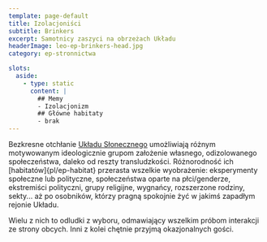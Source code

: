```yaml
---
template: page-default
title: Izolacjoniści
subtitle: Brinkers
excerpt: Samotnicy zaszyci na obrzeżach Układu
headerImage: leo-ep-brinkers-head.jpg
category: ep-stronnictwa

slots:
  aside:
    - type: static
      content: |
        ## Memy
        - Izolacjonizm
        ## Główne habitaty
        - brak
---
```

Bezkresne otchłanie [Układu Słonecznego](#) umożliwiają różnym motywowanym ideologicznie grupom założenie własnego, odizolowanego społeczeństwa, daleko od reszty transludzkości. Różnorodność ich [habitatów]{pl/ep-habitat} przerasta wszelkie wyobrażenie: eksperymenty społeczne lub polityczne, społeczeństwa oparte na płci/genderze, ekstremiści polityczni, grupy religijne, wygnańcy, rozszerzone rodziny, sekty... aż po osobników, którzy pragną spokojnie żyć w jakimś zapadłym rejonie Układu.

Wielu z nich to odludki z wyboru, odmawiający wszelkim próbom interakcji ze strony obcych. Inni z kolei chętnie przyjmą okazjonalnych gości.
